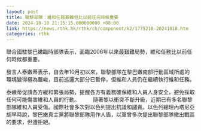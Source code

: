 ```yaml
---
layout: post
title: 聯黎部隊：維和任務艱難但比以前任何時候重要
date: 2024-10-18 21:15:15.000000000 +08:00
link: https://news.rthk.hk/rthk/ch/component/k2/1775210-20241018.htm
categories: rthk
---
```


聯合國駐黎巴嫩臨時部隊表示，面臨2006年以來最艱難局勢，維和任務比以前任何時候都重要。

發言人泰嫩蒂表示，自去年10月初以來，聯黎部隊在黎巴嫩南部行動區域所處的環境變得極為嚴峻，目前巡邏大部分已暫停，但維和人員仍在繼續執行維和任務。

泰嫩蒂促請各方緩和緊張局勢，提醒各方有義務確保維和人員人身安全，避免採取任何可能傷害維和人員的行動。
　　
隨著黎以衝突不斷升級，近期已有多名聯黎部隊維和人員受傷。國際社會多次對以色列提出抗議和譴責。以色列總理內塔尼亞胡早時說，黎巴嫩真主黨將聯黎部隊用作人盾，以軍曾多次提出聯黎部隊撤出戰區的要求，但遭拒絕。
